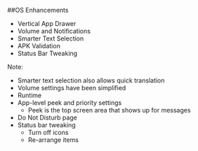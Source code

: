##OS Enhancements

+ Vertical App Drawer
+ Volume and Notifications
+ Smarter Text Selection
+ APK Validation
+ Status Bar Tweaking

Note:
+ Smarter text selection also allows quick translation
+ Volume settings have been simplified
+ Runtime 
+ App-level peek and priority settings
	+ Peek is the top screen area that shows up for messages
+ Do Not Disturb page
+ Status bar tweaking
	+ Turn off icons
	+ Re-arrange items

